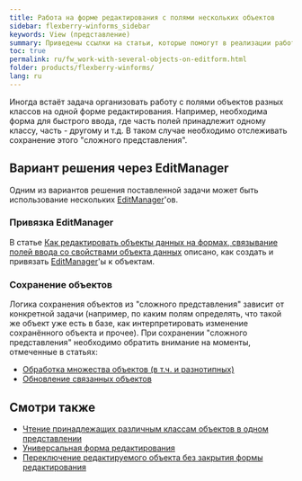 ```yaml
---
title: Работа на форме редактирования с полями нескольких объектов 
sidebar: flexberry-winforms_sidebar
keywords: View (представление)
summary: Приведены ссылки на статьи, которые помогут в реализации работы с полями объектов разных классов на одной форме редактирования за счёт исользования нескольких EditManager
toc: true
permalink: ru/fw_work-with-several-objects-on-editform.html
folder: products/flexberry-winforms/
lang: ru
---
```

Иногда встаёт задача организовать работу с полями объектов разных классов на одной форме редактирования. Например, необходима форма для быстрого ввода, где часть полей принадлежит одному классу, часть - другому и т.д. В таком случае необходимо отслеживать сохранение этого "сложного представления".

## Вариант решения через EditManager
Одним из вариантов решения поставленной задачи может быть использование нескольких [EditManager](fw_editmanager.html)'ов.

### Привязка EditManager
В статье [Как редактировать объекты данных на формах, связывание полей ввода со свойствами объекта данных](fw_edit-data-objects-on-forms.html) описано, как создать и привязать [EditManager](fw_editmanager.html)'ы к объектам.

### Сохранение объектов
Логика сохранения объектов из "сложного представления" зависит от конкретной задачи (например, по каким полям определять, что такой же объект уже есть в базе, как интерпретировать изменение сохранённого объекта и прочее).
При сохранении "сложного представления" необходимо обратить внимание на моменты, отмеченные в статьях:
* [Обработка множества объектов (в т.ч. и разнотипных)](fo_processing-multiple-objects.html)
* [Обновление связанных объектов](fo_update-related-objects.html)

## Смотри также
* [Чтение принадлежащих различным классам объектов в одном представлении](fo_reading-several-types-objects.html)
* [Универсальная форма редактирования](fw_uni-win-edit.html)
* [Переключение редактируемого объекта без закрытия формы редактирования ](fw_switch-editing-object.html)